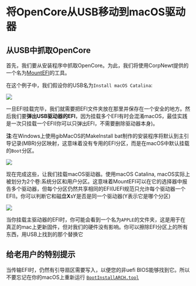 # 将OpenCore从USB移动到macOS驱动器

## 从USB中抓取OpenCore

首先，我们要从安装程序中抓取OpenCore。为此，我们将使用CorpNewt提供的一个名为[MountEFI](https://github.com/corpnewt/MountEFI)的工具。

在这个例子中，我们假设你的USB名为`Install macOS Catalina`:

![](../images/post-install/oc2hdd-md/usb-mount.png)

一旦EFI挂载完毕，我们就需要把EFI文件夹放在那里并保存在一个安全的地方。然后我们要**弹出USB驱动器的EFI**，因为挂载多个EFI有时会混淆macOS，最佳实践是一次只挂载一个EFI(你可以只弹出EFI，不需要删除驱动器本身)。

**注**:在Windows上使用gibMacOS的MakeInstall bat制作的安装程序将默认到主引导记录(MBR)分区映射，这意味着没有专用的EFI分区，而是在macOS中默认挂载的`Boot`分区。

![](../images/post-install/oc2hdd-md/hdd-mount.png)

现在完成这些，让我们挂载macOS驱动器。使用macOS Catalina, macOS实际上被划分为2个卷:系统分区和用户分区。这意味着MountEFI可以在它的选择器中报告多个驱动器，但每个分区仍然共享相同的EFI(UEFI规范只允许每个驱动器一个EFI)。你可以判断它和磁盘**X**sY是否是同一个驱动器(Y表示它是哪个分区)

![](../images/post-install/oc2hdd-md/hdd-clean.png)

当你挂载主驱动器的EFI时，你可能会看到一个名为`APPLE`的文件夹，这是用于在真正的mac上更新固件，但对我们的硬件没有影响。你可以擦除EFI分区上的所有东西，用USB上找到的那个替换它

## 给老用户的特别提示

当传输EFI时，仍然有引导扇区需要写入，以便您的非uefi BIOS能够找到它。所以不要忘记在你的macOS上重新运行 [`BootInstallARCH.tool`](https://dortania.github.io/OpenCore-Install-Guide/installer-guide/mac-install.html#legacy-setup)

